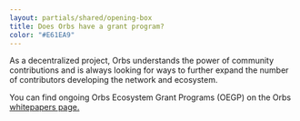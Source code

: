 ```yaml
---
layout: partials/shared/opening-box
title: Does Orbs have a grant program?
color: "#E61EA9"
---
```


As a decentralized project, Orbs understands the power of community contributions and is always looking for ways to further expand the number of contributors developing the network and ecosystem.

You can find ongoing Orbs Ecosystem Grant Programs (OEGP) on the Orbs [whitepapers page.](/white-papers/)
